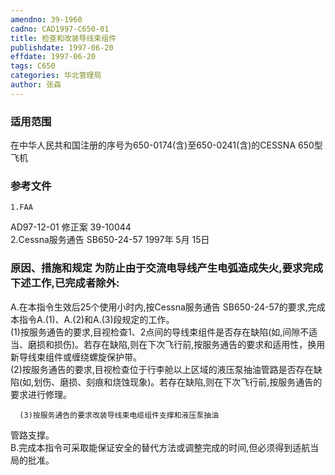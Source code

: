 ```yaml
---
amendno: 39-1960  
cadno: CAD1997-C650-01  
title: 检查和改装导线束组件  
publishdate: 1997-06-20  
effdate: 1997-06-20  
tags: C650  
categories: 华北管理局  
author: 张森  
---
```

  
### 适用范围  
在中华人民共和国注册的序号为650-0174(含)至650-0241(含)的CESSNA 650型飞机  
  
<!--more-->  
### 参考文件  
    1.FAA  
AD97-12-01  修正案 39-10044  
    2.Cessna服务通告 SB650-24-57  1997年 5月 15日  
  
### 原因、措施和规定     为防止由于交流电导线产生电弧造成失火,要求完成下述工作,已完成者除外:  
A.在本指令生效后25个使用小时内,按Cessna服务通告 SB650-24-57的要求,完成本指令A.(1)、A.(2)和A.(3)段规定的工作。  
      (1)按服务通告的要求,目视检查1、2点间的导线束组件是否存在缺陷(如,间隙不适当、磨损和损伤)。若存在缺陷,则在下次飞行前,按服务通告的要求和适用性，换用新导线束组件或缠绕螺旋保护带。  
      (2)按服务通告的要求,目视检查位于行李舱以上区域的液压泵抽油管路是否存在缺陷(如,划伤、磨损、刻痕和烧蚀现象)。若存在缺陷,则在下次飞行前,按服务通告的要求进行修理。  
  
      (3)按服务通告的要求改装导线束电缆组件支撑和液压泵抽油  
  
管路支撑。  
    B.完成本指令可采取能保证安全的替代方法或调整完成的时间,但必须得到适航当局的批准。  
